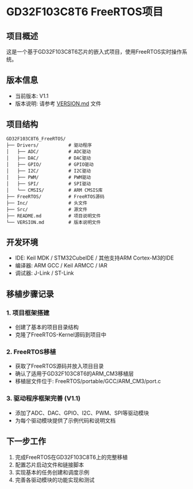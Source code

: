 # GD32F103C8T6 FreeRTOS项目

## 项目概述
这是一个基于GD32F103C8T6芯片的嵌入式项目，使用FreeRTOS实时操作系统。

## 版本信息
- 当前版本: V1.1
- 版本说明: 请参考 [VERSION.md](VERSION.md) 文件

## 项目结构
```
GD32F103C8T6_FreeRTOS/
├── Drivers/           # 驱动程序
│   ├── ADC/           # ADC驱动
│   ├── DAC/           # DAC驱动
│   ├── GPIO/          # GPIO驱动
│   ├── I2C/           # I2C驱动
│   ├── PWM/           # PWM驱动
│   ├── SPI/           # SPI驱动
│   └── CMSIS/         # ARM CMSIS库
├── FreeRTOS/          # FreeRTOS源码
├── Inc/               # 头文件
├── Src/               # 源文件
├── README.md          # 项目说明文件
└── VERSION.md         # 版本说明文件
```

## 开发环境
- IDE: Keil MDK / STM32CubeIDE / 其他支持ARM Cortex-M3的IDE
- 编译器: ARM GCC / Keil ARMCC / IAR
- 调试器: J-Link / ST-Link

## 移植步骤记录

### 1. 项目框架搭建
- 创建了基本的项目目录结构
- 克隆了FreeRTOS-Kernel源码到项目中

### 2. FreeRTOS移植
- 获取了FreeRTOS源码并放入项目目录
- 确认了适用于GD32F103C8T6的ARM_CM3移植层
- 移植层文件位于: FreeRTOS/portable/GCC/ARM_CM3/port.c

### 3. 驱动程序框架完善 (V1.1)
- 添加了ADC、DAC、GPIO、I2C、PWM、SPI等驱动模块
- 为每个驱动模块提供了示例代码和说明文档

## 下一步工作
1. 完成FreeRTOS在GD32F103C8T6上的完整移植
2. 配置芯片启动文件和链接脚本
3. 实现基本的任务创建和调度示例
4. 完善各驱动模块的功能实现和测试